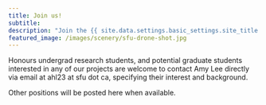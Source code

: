 ```yaml
---
title: Join us!
subtitle:
description: "Join the {{ site.data.settings.basic_settings.site_title }}."
featured_image: /images/scenery/sfu-drone-shot.jpg
---
```


Honours undergrad research students, and potential graduate students interested in any of our projects are welcome to contact Amy Lee directly via email at ahl23 at sfu dot ca, specifying their interest and background.

Other positions will be posted here when available.
